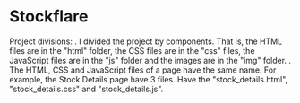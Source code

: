 # Stockflare


Project divisions:
  . I divided the project by components. That is, the HTML files are in the "html" folder, the CSS files are in the "css" files,       the JavaScript files are in the "js" folder and the images are in the "img" folder.
  . The HTML, CSS and JavaScript files of a page have the same name. For example, the Stock Details page have 3 files. Have the         "stock_details.html", "stock_details.css" and "stock_details.js".
